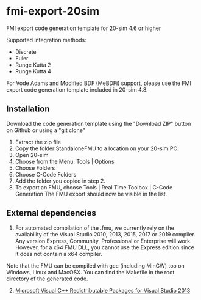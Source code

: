 # fmi-export-20sim
FMI export code generation template for 20-sim 4.6 or higher

Supported integration methods:
- Discrete
- Euler
- Runge Kutta 2
- Runge Kutta 4

For Vode Adams and Modified BDF (MeBDFi) support, please use the FMI export code generation template included in 20-sim 4.8.

## Installation
Download the code generation template using the "Download ZIP" button on Github or using a "git clone"

1. Extract the zip file
2. Copy the folder StandaloneFMU to a location on your 20-sim PC.
3. Open 20-sim
4. Choose from the Menu: Tools | Options
5. Choose Folders
6. Choose C-Code Folders
7. Add the folder you copied in step 2.
8. To export an FMU, choose Tools | Real Time Toolbox | C-Code Generation
    The FMU export should now be visible in the list.

## External dependencies
1. For automated compilation of the .fmu, we currently rely on the availability of the Visual Studio 2010, 2013, 2015, 2017 or 2019 compiler.
Any version Express, Community, Professional or Enterprise will work. However, for a x64 FMU DLL, you cannot use the Express edition since it does not contain a x64 compiler.

Note that the FMU can be compiled with gcc (including MinGW) too on Windows, Linux and MacOSX. You can find the Makefile in the root directory of the generated code.

2. [Microsoft Visual C++ Redistributable Packages for Visual Studio 2013](http://www.microsoft.com/en-us/download/details.aspx?id=40784)
